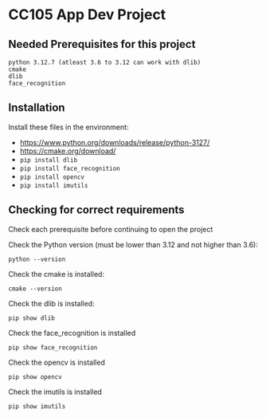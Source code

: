 ﻿# CC105 App Dev Project

## Needed Prerequisites for this project
```
python 3.12.7 (atleast 3.6 to 3.12 can work with dlib)
cmake
dlib
face_recognition
```

## Installation
Install these files in the environment:
- https://www.python.org/downloads/release/python-3127/
- https://cmake.org/download/
- ``` pip install dlib ```
- ``` pip install face_recognition ```
- ``` pip install opencv ```
- ``` pip install imutils ```

## Checking for correct requirements

Check each prerequisite before continuing to open the project

Check the Python version (must be lower than 3.12 and not higher than 3.6):
```
python --version
```

Check the cmake is installed:
```
cmake --version
```

Check the dlib is installed:
```
pip show dlib
```

Check the face_recognition is installed
```
pip show face_recognition
```

Check the opencv is installed
```
pip show opencv
```

Check the imutils is installed
```
pip show imutils
```

